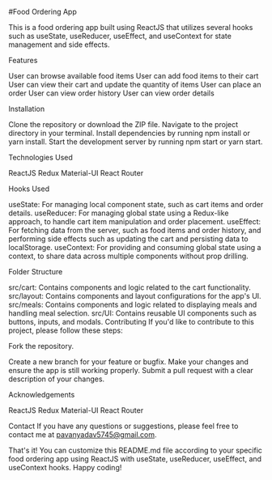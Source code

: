 #Food Ordering App

This is a food ordering app built using ReactJS that utilizes several hooks such as useState, useReducer, useEffect, and useContext for state management and side effects.

Features

User can browse available food items
User can add food items to their cart
User can view their cart and update the quantity of items
User can place an order
User can view order history
User can view order details

Installation

Clone the repository or download the ZIP file.
Navigate to the project directory in your terminal.
Install dependencies by running npm install or yarn install.
Start the development server by running npm start or yarn start.

Technologies Used

ReactJS
Redux
Material-UI
React Router

Hooks Used

useState: For managing local component state, such as cart items and order details.
useReducer: For managing global state using a Redux-like approach, to handle cart item manipulation and order placement.
useEffect: For fetching data from the server, such as food items and order history, and performing side effects such as updating the cart and persisting data to localStorage.
useContext: For providing and consuming global state using a context, to share data across multiple components without prop drilling.

Folder Structure

src/cart: Contains components and logic related to the cart functionality.
src/layout: Contains components and layout configurations for the app's UI.
src/meals: Contains components and logic related to displaying meals and handling meal selection.
src/UI: Contains reusable UI components such as buttons, inputs, and modals.
Contributing
If you'd like to contribute to this project, please follow these steps:

Fork the repository.

Create a new branch for your feature or bugfix.
Make your changes and ensure the app is still working properly.
Submit a pull request with a clear description of your changes.

Acknowledgements

ReactJS
Redux
Material-UI
React Router

Contact
If you have any questions or suggestions, please feel free to contact me at pavanyadav5745@gmail.com.

That's it! You can customize this README.md file according to your specific food ordering app using ReactJS with useState, useReducer, useEffect, and useContext hooks. Happy coding!
